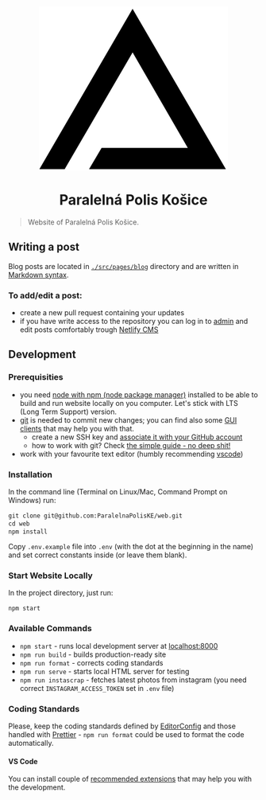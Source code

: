 <p align="center">
  <img src="src/images/logo.png">
</p>
<h1 align="center">Paralelná Polis Košice</h1>

> Website of Paralelná Polis Košice.

## Writing a post

Blog posts are located in [`./src/pages/blog`](https://github.com/ParalelnaPolisKE/web/tree/master/src/pages/blog) directory and are written in [Markdown syntax](https://github.com/adam-p/markdown-here/wiki/Markdown-Cheatsheet).

### To add/edit a post:

- create a new pull request containing your updates
- if you have write access to the repository you can log in to [admin](https://paralelnapoliske.netlify.com/admin/) and edit posts comfortably trough [Netlify CMS](https://www.netlifycms.org/)

## Development

### Prerequisities

- you need [node with npm (node package manager)](https://nodejs.org/en/download/) installed to be able to build and run website locally on you computer. Let's stick with LTS (Long Term Support) version.
- [git](https://git-scm.com/downloads) is needed to commit new changes; you can find also some [GUI clients](https://git-scm.com/downloads/guis) that may help you with that.
  - create a new SSH key and [associate it with your GitHub account](https://help.github.com/articles/adding-a-new-ssh-key-to-your-github-account/)
  - how to work with git? Check [the simple guide - no deep shit!](http://rogerdudler.github.io/git-guide/)
- work with your favourite text editor (humbly recommending [vscode](https://code.visualstudio.com/))

### Installation

In the command line (Terminal on Linux/Mac, Command Prompt on Windows) run:

```
git clone git@github.com:ParalelnaPolisKE/web.git
cd web
npm install
```

Copy `.env.example` file into `.env` (with the dot at the beginning in the name) and set correct constants inside (or leave them blank).

### Start Website Locally

In the project directory, just run:

```
npm start
```

### Available Commands

- `npm start` - runs local development server at [localhost:8000](http://localhost:8000)
- `npm run build` - builds production-ready site
- `npm run format` - corrects coding standards
- `npm run serve` - starts local HTML server for testing
- `npm run instascrap` - fetches latest photos from instagram (you need correct `INSTAGRAM_ACCESS_TOKEN` set in `.env` file)

### Coding Standards

Please, keep the coding standards defined by [EditorConfig](http://editorconfig.org/) and those handled with [Prettier](https://prettier.io/) - `npm run format` could be used to format the code automatically.

#### VS Code

You can install couple of [recommended extensions](.vscode/extensions.json) that may help you with the development.
